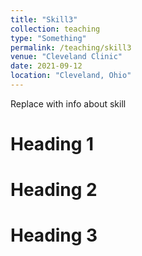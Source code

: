 ```yaml
---
title: "Skill3"
collection: teaching
type: "Something"
permalink: /teaching/skill3
venue: "Cleveland Clinic"
date: 2021-09-12
location: "Cleveland, Ohio"
---
```


Replace with info about skill

Heading 1
======

Heading 2
======

Heading 3
======
